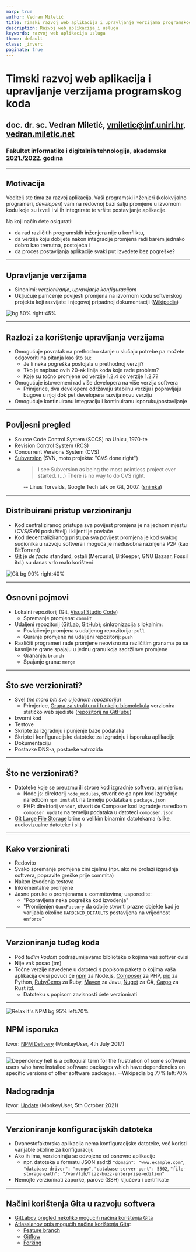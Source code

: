 ```yaml
---
marp: true
author: Vedran Miletić
title: Timski razvoj web aplikacija i upravljanje verzijama programskog koda
description: Razvoj web aplikacija i usluga
keywords: razvoj web aplikacija usluga
theme: default
class: _invert
paginate: true
---
```


<style>
section {
  font-family: 'Fira Sans', sans-serif;
}
code {
  font-family: 'Fira Code', monospace;
}
</style>

# Timski razvoj web aplikacija i upravljanje verzijama programskog koda

## doc. dr. sc. Vedran Miletić, vmiletic@inf.uniri.hr, [vedran.miletic.net](https://vedran.miletic.net/)

### Fakultet informatike i digitalnih tehnologija, akademska 2021./2022. godina

---

## Motivacija

Voditelj ste tima za razvoj aplikacija. Vaši programski inženjeri (kolokvijalno programeri, *developeri*) vam na redovnoj bazi šalju promjene u izvornom kodu koje su izveli i vi ih integrirate te vršite postavljanje aplikacije.

Na koji način ćete osigurati:

- da rad različitih programskih inženjera nije u konfliktu,
- da verzija koju dobijete nakon integracije promjena radi barem jednako dobro kao trenutna, postojeća i
- da proces postavljanja aplikacije svaki put izvedete bez pogreške?

---

## Upravljanje verzijama

- Sinonimi: *verzioniranje*, *upravljanje konfiguracijom*
- Uključuje pamćenje povijesti promjena na izvornom kodu softverskog projekta koji razvijate i njegovoj pripadnoj dokumentaciji ([Wikipedia](https://en.wikipedia.org/wiki/Version_control))

![bg 50% right:45%](https://upload.wikimedia.org/wikipedia/commons/a/af/Revision_controlled_project_visualization-2010-24-02.svg)

---

## Razlozi za korištenje upravljanja verzijama

- Omogućuje povratak na prethodno stanje u slučaju potrebe pa možete odgovoriti na pitanja kao što su:
    - Je li neka pogreška postojala u prethodnoj verziji?
    - Tko je napisao ovih 20-ak linija koda koje rade problem?
    - Koje su točno promjene od verzije 1.2.4 do verzije 1.2.7?
- Omogućuje istovremeni rad više developera na više verzija softvera
    - Primjerice, dva developera održavaju stabilnu verziju i popravljaju bugove u njoj dok pet developera razvija novu verziju
- Omogućuje kontinuiranu integraciju i kontinuiranu isporuku/postavljanje

---

## Povijesni pregled

- Source Code Control System (SCCS) na Unixu, 1970-te
- Revision Control System (RCS)
- Concurrent Versions System (CVS)
- [Subversion](https://subversion.apache.org/) (SVN, moto projekta: "CVS done right")
    - > I see Subversion as being the most pointless project ever started. (...) There is no way to do CVS right.

        -- Linus Torvalds, Google Tech talk on Git, 2007. ([snimka](https://youtu.be/4XpnKHJAok8))

---

## Distribuirani pristup verzioniranju

- Kod centraliziranog pristupa sva povijest promjena je na jednom mjestu (CVS/SVN poslužitelj) i klijenti je povlače
- Kod decentraliziranog pristupa sva povijest promjena je kod svakog sudionika u razvoju softvera i moguća je međusobna razmjena P2P (kao BitTorrent)
- [Git](https://git-scm.com/) je *de facto* standard, ostali (Mercurial, BitKeeper, GNU Bazaar, Fossil itd.) su danas vrlo malo korišteni

![Git bg 90% right:40%](https://upload.wikimedia.org/wikipedia/commons/e/e0/Git-logo.svg)

---

## Osnovni pojmovi

- Lokalni repozitorij (Git, [Visual Studio Code](https://code.visualstudio.com/docs/editor/versioncontrol))
    - Spremanje promjena: `commit`
- Udaljeni repozitorij ([GitLab](https://about.gitlab.com/), [GitHub](https://github.com/)); sinkronizacija s lokalnim:
    - Povlačenje promjena s udaljenog repozitorija: `pull`
    - Guranje promjene na udaljeni repozitorij: `push`
- Različiti programeri rade promjene neovisno na različitim granama pa se kasnije te grane spajaju u jednu granu koja sadrži sve promjene
    - Grananje: `branch`
    - Spajanje grana: `merge`

---

## Što sve verzionirati?

- Sve! (*ne mora biti sve u jednom repozitoriju*)
    - Primjerice, [Grupa za strukturu i funkciju biomolekula](https://svedruziclab.github.io/) verzionira statičko web sjedište ([repozitorij na GitHubu](https://github.com/svedruziclab/svedruziclab.github.io))
- Izvorni kod
- Testove
- Skripte za izgradnju i punjenje baze podataka
- Skripte i konfiguracijske datoteke za izgradnju i isporuku aplikacije
- Dokumentaciju
- Postavke DNS-a, postavke vatrozida

---

## Što ne verzionirati?

- Datoteke koje se preuzmu ili stvore kod izgradnje softvera, primjerice:
    - Node.js: direktorij `node_modules`, stvorit će ga npm kod izgradnje naredbom `npm install` na temelju podataka u `package.json`
    - PHP: direktorij `vendor`, stvorit će Composer kod izgradnje naredbom `composer update` na temelju podataka u datoteci `composer.json`
- [Git Large File Storage](https://git-lfs.github.com/) brine o velikim binarnim datotekama (slike, audiovizualne datoteke i sl.)

---

## Kako verzionirati

- Redovito
- Svako spremanje promjena čini cjelinu (npr. ako ne prolazi izgradnja softvera, popravite greške prije commita)
- Nakon izvođenja testova
- Inkrementalne promjene
- Jasne poruke o promjenama u commitovima; usporedite:
    - "Popravljena neka pogreška kod izvođenja"
    - "Promijenjen `QuuxFactory` da odbije stvoriti prazne objekte kad je varijabla okoline `HARDENED_DEFAULTS` postavljena na vrijednost `enforce`"

---

## Verzioniranje tuđeg koda

- Pod *tuđim kodom* podrazumijevamo biblioteke o kojima vaš softver ovisi
- Nije vaš posao (tm)
- Točne verzije navedene u datoteci s popisom paketa o kojima vaša aplikacija ovisi povući će [npm](https://www.npmjs.com/) za Node.js, [Composer](https://getcomposer.org/) za PHP, [pip](https://pip.pypa.io/) za Python, [RubyGems](https://rubygems.org/) za Ruby, [Maven](https://maven.apache.org/) za Javu, [Nuget](https://www.nuget.org/) za C#, [Cargo](https://doc.rust-lang.org/cargo/) za Rust itd.
    - Datoteku s popisom zavisnosti ćete verzionirati

---

![Relax it's NPM bg 95% left:70%](https://www.monkeyuser.com/assets/images/2017/52-npm-delivery.png)

## NPM isporuka

Izvor: [NPM Delivery](https://www.monkeyuser.com/2017/npm-delivery/) (MonkeyUser, 4th July 2017)

---

![Dependency hell is a colloquial term for the frustration of some software users who have installed software packages which have dependencies on specific versions of other software packages. --Wikipedia bg 77% left:70%](https://www.monkeyuser.com/assets/images/2021/226-update.png)

## Nadogradnja

Izvor: [Update](https://www.monkeyuser.com/2021/update/) (MonkeyUser, 5th October 2021)

---

## Verzioniranje konfiguracijskih datoteka

- Dvanestofaktorska aplikacija nema konfiguracijske datoteke, već koristi varijable okoline za konfiguraciju
- Ako ih ima, verzioniraju se odvojeno od osnovne aplikacije
    - npr. datoteka u formatu JSON sadrži `"domain": "www.example.com"`, `"database-driver": "mongo"`, `"database-server-port": 5502`, `"file-storage-path": "/var/lib/fizz-buzz-enterprise-edition"`
- Nemojte verzionirati zaporke, parove (SSH) ključeva i certifikate

---

## Načini korištenja Gita u razvoju softvera

- [GitLabov pregled nekoliko mogućih načina korištenja Gita](https://about.gitlab.com/topics/version-control/what-is-git-workflow/)
- [Atlassianov opis mogućih načina korištenja Gita](https://www.atlassian.com/git/tutorials/comparing-workflows):
    - [Feature branch](https://www.atlassian.com/git/tutorials/comparing-workflows/feature-branch-workflow)
    - [Gitflow](https://www.atlassian.com/git/tutorials/comparing-workflows/gitflow-workflow)
    - [Forking](https://www.atlassian.com/git/tutorials/comparing-workflows/forking-workflow)
